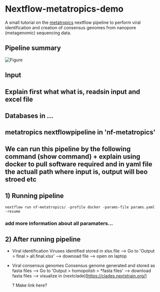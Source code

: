 # Nextflow-metatropics-demo
A small tutorial on the [metatropics](https://github.com/DaanJansen94/nf-metatropics/) nextflow pipeline to perform viral identification and creation of consensus genomes from nanopore (metagenomic) sequencing data.

## Pipeline summary
![Figure](./nf-metatropics/metatropics.jpg)




## Input




## Explain first what what is, readsin input and excel file
## Databases in ... 
## metatropics nextflowpipeline in 'nf-metatropics'
## We can run this pipeline by the following command (show command) + explain using docker to pull software required and in yaml file the actuall path where input is, output will beo stroed etc

## 1) Running pipeline
```
nextflow run nf-metatropics/ -profile docker -params-file params.yaml -resume
```

### add more information about all paramaters...



## 2) After running pipeline

* Viral identification
  Viruses identified stored in xlsx.file
  --> Go to 'Output > final > all.final.xlsx' --> downoad file --> open on laptop
  
* Viral consensus genomes
  Consensus genome generated and stored as fasta files
  --> Go to 'Output > homopolish > *fasta files' --> download fasta files --> visualize in (nextclade)[https://clades.nextstrain.org/]

  ? Make link here? 

